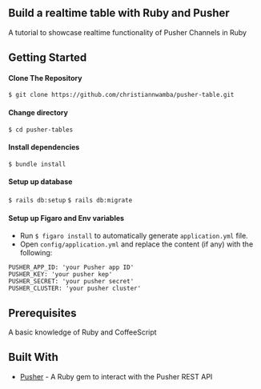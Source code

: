 Build a realtime table with Ruby and Pusher
------

A tutorial to showcase realtime functionality of Pusher Channels in Ruby


Getting Started
------

#### Clone The Repository
`$ git clone https://github.com/christiannwamba/pusher-table.git`


#### Change directory
`$ cd pusher-tables`

#### Install dependencies
`$ bundle install`

#### Setup up database
`$ rails db:setup`
`$ rails db:migrate`

#### Setup up Figaro and Env variables
- Run `$ figaro install` to automatically generate `application.yml` file.
- Open `config/application.yml` and replace the content (if any) with the following:
```
PUSHER_APP_ID: 'your Pusher app ID'
PUSHER_KEY: 'your pusher kep'
PUSHER_SECRET: 'your pusher secret'
PUSHER_CLUSTER: 'your pusher cluster'
```


Prerequisites
------
A basic knowledge of Ruby and CoffeeScript


Built With
------
- [Pusher](https://pusher.com) - A Ruby gem to interact with the Pusher REST API
